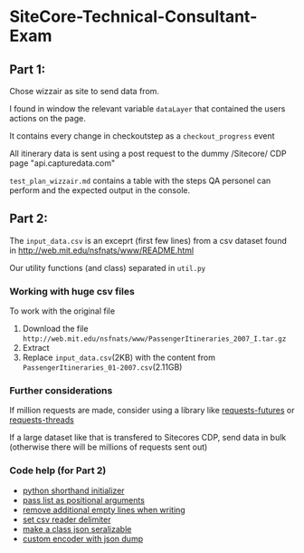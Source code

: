 # SiteCore-Technical-Consultant-Exam

## Part 1:
Chose wizzair as site to send data from.

I found in window the relevant variable `dataLayer` that contained the users actions on the page. 

It contains every change in checkoutstep as a `checkout_progress` event

All itinerary  data is sent using a post request to the dummy /Sitecore/ CDP page "api.capturedata.com" 

`test_plan_wizzair.md` contains a table with the steps QA personel can perform and the expected output in the console.

## Part 2:

The `input_data.csv` is an exceprt (first few lines) from a csv dataset found in http://web.mit.edu/nsfnats/www/README.html

Our utility functions (and class) separated in `util.py` 

### Working with huge csv files
To work with the original file
1. Download the file `http://web.mit.edu/nsfnats/www/PassengerItineraries_2007_I.tar.gz`
2. Extract
3. Replace `input_data.csv`(2KB) with the content from `PassengerItineraries_01-2007.csv`(2.11GB)


### Further considerations
If million requests are made, consider using a library like [requests-futures](https://github.com/ross/requests-futures) or [requests-threads](https://github.com/requests/requests-threads)

If a large dataset like that is transfered to Sitecores CDP, send data in bulk (otherwise there will be millions of requests sent out)


### Code help (for Part 2)
- [python shorthand initializer](https://stackoverflow.com/a/48285480/9551654)
- [pass list as positional arguments](https://stackoverflow.com/questions/14518314/passing-a-list-as-positional-arguments-to-a-function-like-python-in-f)
- [remove additional empty lines when writing](https://stackoverflow.com/a/16864777)
- [set csv reader delimiter](https://stackoverflow.com/a/49414740)
- [make a class json seralizable](https://stackoverflow.com/a/3768975)
- [custom encoder with json dump](https://stackoverflow.com/q/57062992)